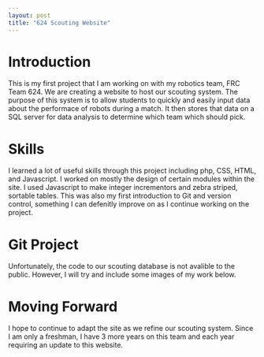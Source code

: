 ```yaml
---
layout: post
title: "624 Scouting Website"
---
```


# Introduction

This is my first project that I am working on with my robotics team, FRC Team 624. We are creating a website to host our scouting system. The purpose of this system is to allow students to quickly and easily input data about the performace of robots during a match. It then stores that data on a SQL server for data analysis to determine which team which should pick.

# Skills

I learned a lot of useful skills through this project including php, CSS, HTML, and Javascript. I worked on mostly the design of certain modules within the site. I used Javascript to make integer incrementors and zebra striped, sortable tables. This was also my first introduction to Git and version control, something I can defenitly improve on as I continue working on the project.

# Git Project

Unfortunately, the code to our scouting database is not avalible to the public. However, I will try and include some images of my work below.

# Moving Forward

I hope to continue to adapt the site as we refine our scouting system. Since I am only a freshman, I have 3 more years on this team and each year requiring an update to this website.
